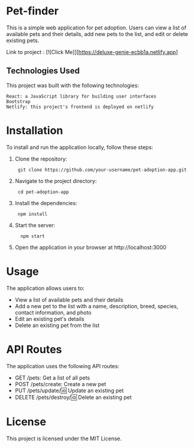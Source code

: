 # Pet-finder
This is a simple web application for pet adoption. Users can view a list of available pets and their details, add new pets to the list, and edit or delete existing pets.

Link to project : 
[![Click Me]][https://deluxe-genie-ecbb1a.netlify.app]

## Technologies Used
This project was built with the following technologies:

    React: a JavaScript library for building user interfaces
    Bootstrap
    Netlify: this project's frontend is deployed on netlify

# Installation
To install and run the application locally, follow these steps:

1. Clone the repository:

        git clone https://github.com/your-username/pet-adoption-app.git
2. Navigate to the project directory:

        cd pet-adoption-app
3. Install the dependencies:

        npm install
4. Start the server:

         npm start

5. Open the application in your browser at http://localhost:3000

# Usage
The application allows users to:

- View a list of available pets and their details
- Add a new pet to the list with a name, description, breed, species, contact information, and photo
- Edit an existing pet's details
- Delete an existing pet from the list

# API Routes
The application uses the following API routes:

- GET /pets: Get a list of all pets
- POST /pets/create: Create a new pet
- PUT /pets/update/:id: Update an existing pet
- DELETE /pets/destroy/:id: Delete an existing pet

# License
This project is licensed under the MIT License.